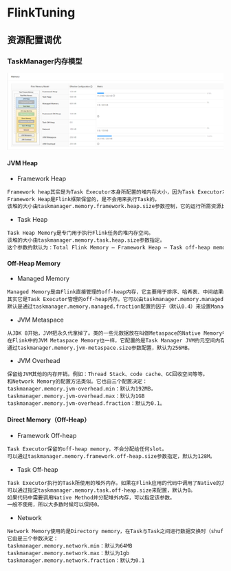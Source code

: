 # FlinkTuning

## 资源配置调优

### TaskManager内存模型

![image](./image/taskmanager.png)

#### JVM Heap

- Framework Heap

```txt
Framework heap其实是为Task Executor本身所配置的堆内存大小，因为Task Executor本身也是一个Java。
Framework Heap是Flink框架保留的，是不会用来执行Task的。
该堆的大小由taskmanager.memory.framework.heap.size参数控制，它的运行所需资源比较轻量级，默认为128M。
```

- Task Heap
```txt
Task Heap Memory是专门用于执行Flink任务的堆内存空间。
该堆的大小由taskmanager.memory.task.heap.size参数指定。
这个参数的默认为：Total Flink Memory – Framework Heap – Task off-heap memory – Managed Memory – Network Memory。
```

#### Off-Heap Memory

- Managed Memory
```txt
Managed Memory是由Flink直接管理的off-heap内存，它主要用于排序、哈希表、中间结果缓存、RocksDB的backend。
其实它是Task Executor管理的off-heap内存。它可以由taskmanager.memory.managed.size 参数直接配置指定，默认是不配置的。
默认是通过taskmanager.memory.managed.fraction配置的因子（默认0.4）来设置Managed off-heap memory，默认为Total Flink Memory的40%
```

- JVM Metaspace
```txt
从JDK 8开始，JVM把永久代拿掉了。类的一些元数据放在叫做Metaspace的Native Memory中。
在Flink中的JVM Metaspace Memory也一样，它配置的是Task Manager JVM的元空间内存大小。
通过taskmanager.memory.jvm-metaspace.size参数配置，默认为256MB。
```

- JVM Overhead
```txt
保留给JVM其他的内存开销。例如：Thread Stack、code cache、GC回收空间等等。
和Network Memory的配置方法类似。它也由三个配置决定：
taskmanager.memory.jvm-overhead.min：默认为192MB，
taskmanager.memory.jvm-overhead.max：默认为1GB
taskmanager.memory.jvm-overhead.fraction：默认为0.1。
```

#### Direct Memory（Off-Heap）
- Framework Off-heap
```txt
Task Executor保留的off-heap memory，不会分配给任何slot。
可以通过taskmanager.memory.framework.off-heap.size参数指定，默认为128M。
```
- Task Off-heap
```txt
Task Executor执行的Task所使用的堆外内存。如果在Flink应用的代码中调用了Native的方法，需要用到off-heap内存，这些内存会分配到Off-heap堆外内存中。
可以通过指定taskmanager.memory.task.off-heap.size来配置，默认为0。
如果代码中需要调用Native Method并分配堆外内存，可以指定该参数。
一般不使用，所以大多数时候可以保持0。
```
- Network
```txt
Network Memory使用的是Directory memory，在Task与Task之间进行数据交换时（shuffle），需要将数据缓存下来，缓存能够使用的内存大小就是这个Network Memory。
它由是三个参数决定：
taskmanager.memory.network.min：默认为64MB
taskmanager.memory.network.max：默认为1gb
taskmanager.memory.network.fraction：默认为0.1
```